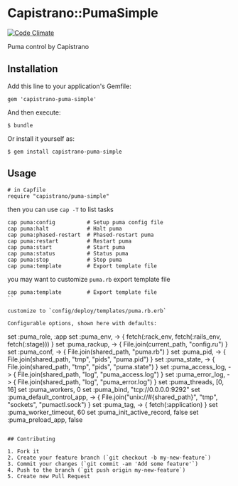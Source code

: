 # Capistrano::PumaSimple

[![Code Climate](https://codeclimate.com/github/hirocaster/capistrano-puma-simple/badges/gpa.svg)](https://codeclimate.com/github/hirocaster/capistrano-puma-simple)

Puma control by Capistrano

## Installation

Add this line to your application's Gemfile:

    gem 'capistrano-puma-simple'

And then execute:

    $ bundle

Or install it yourself as:

    $ gem install capistrano-puma-simple

## Usage

```
# in Capfile
require "capistrano/puma-simple"

```

then you can use `cap -T` to list tasks

```
cap puma:config          # Setup puma config file
cap puma:halt            # Halt puma
cap puma:phased-restart  # Phased-restart puma
cap puma:restart         # Restart puma
cap puma:start           # Start puma
cap puma:status          # Status puma
cap puma:stop            # Stop puma
cap puma:template        # Export template file
```

you may want to customize `puma.rb` export template file

```
cap puma:template        # Export template file
``

customize to `config/deploy/templates/puma.rb.erb`

Configurable options, shown here with defaults:

```
set :puma_role, :app
set :puma_env, -> { fetch(:rack_env, fetch(:rails_env, fetch(:stage))) }
set :puma_rackup, -> { File.join(current_path, "config.ru") }
set :puma_conf, -> { File.join(shared_path, "puma.rb") }
set :puma_pid, -> { File.join(shared_path, "tmp", "pids", "puma.pid") }
set :puma_state, -> { File.join(shared_path, "tmp", "pids", "puma.state") }
set :puma_access_log, -> { File.join(shared_path, "log", "puma_access.log") }
set :puma_error_log, -> { File.join(shared_path, "log", "puma_error.log") }
set :puma_threads, [0, 16]
set :puma_workers, 0
set :puma_bind, "tcp://0.0.0.0:9292"
set :puma_default_control_app, -> { File.join("unix://#{shared_path}", "tmp", "sockets", "pumactl.sock") }
set :puma_tag, -> { fetch(:application) }
set :puma_worker_timeout, 60
set :puma_init_active_record, false
set :puma_preload_app, false
```

## Contributing

1. Fork it
2. Create your feature branch (`git checkout -b my-new-feature`)
3. Commit your changes (`git commit -am 'Add some feature'`)
4. Push to the branch (`git push origin my-new-feature`)
5. Create new Pull Request

